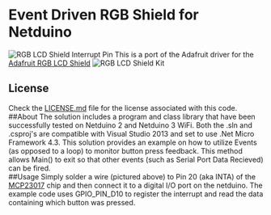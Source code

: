 Event Driven RGB Shield for Netduino
=============

![RGB LCD Shield Interrupt Pin](/../screenshots/images/RGBLCDInterrupt.jpg?raw=true "Optional Title")
This is a port of the Adafruit driver for the [Adafruit RGB LCD Shield](https://www.adafruit.com/products/714)
![RGB LCD Shield Kit](https://www.adafruit.com/images/1200x900/714-07.jpg)
## License
Check the [LICENSE.md](https://github.com/giawa/NetduinoRGBLCDShield/blob/master/LICENSE.md) file for the license associated with this code.
##About
The solution includes a program and class library that have been successfully tested on Netduino 2 and Netduino 3 WiFi.  Both the .sln and .csproj's are compatible with Visual Studio 2013 and set to use .Net Micro Framework 4.3. This solution provides an example on how to utilize Events (as opposed to a loop) to monitor button press feedback. This method allows Main() to exit so that other events (such as Serial Port Data Recieved) can be fired.  
##Usage
Simply solder a wire (pictured above) to Pin 20 (aka INTA) of the [MCP23017](https://www.adafruit.com/products/732) chip and then connect it to a digital I/O port on the netduino.  The example code uses GPIO_PIN_D10 to register the interrupt and read the data containing which button was pressed.
